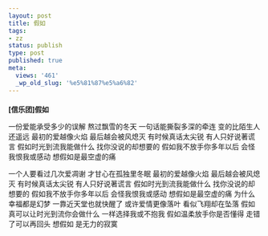 ```yaml
---
layout: post
title: 假如
tags:
- zz
status: publish
type: post
published: true
meta:
  views: '461'
  _wp_old_slug: '%e5%81%87%e5%a6%82'
---
```

<span id="ctl00_MainContentPlaceholder_ctl01_ctl00_lblEntry"></span>
<h4 style="margin-bottom:0;" class="TextColor1" id="subjcns!9C01DC96084ECE3D!1290">[信乐团]假如</h4>
<p id="msgcns!9C01DC96084ECE3D!1290" class="bvMsg">一份爱能承受多少的误解
熬过飘雪的冬天
一句话能撕裂多深的牵连
变的比陌生人还遥远
最初的爱越像火焰
最后越会被风熄灭
有时候真话太尖锐
有人只好说著谎言
假如时光到流我能做什么
找你没说的却想要的
假如我不放手你多年以后
会怪我恨我或感动
想假如是最空虚的痛

一个人要看过几次爱凋谢
才甘心在孤独里冬眠
最初的爱越像火焰
最后越会被风熄灭
有时候真话太尖锐
有人只好说著谎言
假如时光到流我能做什么
找你没说的却想要的
假如我不放手你多年以后
会怪我恨我或感动
想假如是最空虚的痛
为什么幸福都是幻梦
一靠近天堂也就快醒了
或许爱情更像落叶
看似飞翔却在坠落
假如真可以让时光到流你会做什么
一样选择我或不抱我
假如温柔放手你是否懂得
走错了可以再回头
想假如
是无力的寂寞
